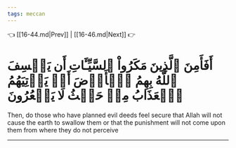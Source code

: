 ```yaml
---
tags: meccan
---
```


👈 [[16-44.md|Prev]] | [[16-46.md|Next]] 👉

# أَفَأَمِنَ ٱلَّذِينَ مَكَرُواْ ٱلسَّيِّـَٔاتِ أَن يَخۡسِفَ ٱللَّهُ بِهِمُ ٱلۡأَرۡضَ أَوۡ يَأۡتِيَهُمُ ٱلۡعَذَابُ مِنۡ حَيۡثُ لَا يَشۡعُرُونَ

Then, do those who have planned evil deeds feel secure that Allah will not cause the earth to swallow them or that the punishment will not come upon them from where they do not perceive

---


